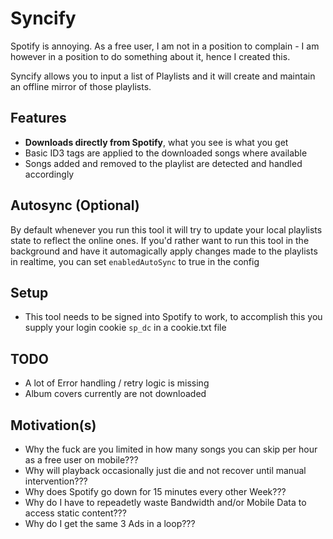 # Syncify

Spotify is annoying. As a free user, I am not in a position to complain - I am however in a position to do something about it, hence I created this.

Syncify allows you to input a list of Playlists and it will create and maintain an offline mirror of those playlists.

## Features

- **Downloads directly from Spotify**, what you see is what you get
- Basic ID3 tags are applied to the downloaded songs where available
- Songs added and removed to the playlist are detected and handled accordingly

## Autosync (Optional)

By default whenever you run this tool it will try to update your local playlists state to reflect the online ones. If you'd rather want to run this tool in the background and have it automagically apply changes made to the playlists in realtime, you can set `enabledAutoSync` to true in the config

## Setup

- This tool needs to be signed into Spotify to work, to accomplish this you supply your login cookie `sp_dc` in a cookie.txt file

## TODO

- A lot of Error handling / retry logic is missing
- Album covers currently are not downloaded

## Motivation(s)

- Why the fuck are you limited in how many songs you can skip per hour as a free user on mobile???
- Why will playback occasionally just die and not recover until manual intervention???
- Why does Spotify go down for 15 minutes every other Week???
- Why do I have to repeadetly waste Bandwidth and/or Mobile Data to access static content???
- Why do I get the same 3 Ads in a loop???